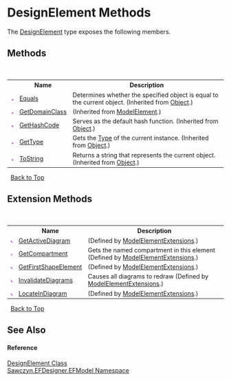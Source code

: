 # DesignElement Methods
 

The <a href="T_Sawczyn_EFDesigner_EFModel_DesignElement">DesignElement</a> type exposes the following members.


## Methods
&nbsp;<table><tr><th></th><th>Name</th><th>Description</th></tr><tr><td>![Public method](media/pubmethod.gif "Public method")</td><td><a href="http://msdn2.microsoft.com/en-us/library/bsc2ak47" target="_blank">Equals</a></td><td>
Determines whether the specified object is equal to the current object.
 (Inherited from <a href="http://msdn2.microsoft.com/en-us/library/e5kfa45b" target="_blank">Object</a>.)</td></tr><tr><td>![Public method](media/pubmethod.gif "Public method")</td><td><a href="http://msdn2.microsoft.com/en-us/library/bb131174" target="_blank">GetDomainClass</a></td><td> (Inherited from <a href="http://msdn2.microsoft.com/en-us/library/bb162926" target="_blank">ModelElement</a>.)</td></tr><tr><td>![Public method](media/pubmethod.gif "Public method")</td><td><a href="http://msdn2.microsoft.com/en-us/library/zdee4b3y" target="_blank">GetHashCode</a></td><td>
Serves as the default hash function.
 (Inherited from <a href="http://msdn2.microsoft.com/en-us/library/e5kfa45b" target="_blank">Object</a>.)</td></tr><tr><td>![Public method](media/pubmethod.gif "Public method")</td><td><a href="http://msdn2.microsoft.com/en-us/library/dfwy45w9" target="_blank">GetType</a></td><td>
Gets the <a href="http://msdn2.microsoft.com/en-us/library/42892f65" target="_blank">Type</a> of the current instance.
 (Inherited from <a href="http://msdn2.microsoft.com/en-us/library/e5kfa45b" target="_blank">Object</a>.)</td></tr><tr><td>![Public method](media/pubmethod.gif "Public method")</td><td><a href="http://msdn2.microsoft.com/en-us/library/7bxwbwt2" target="_blank">ToString</a></td><td>
Returns a string that represents the current object.
 (Inherited from <a href="http://msdn2.microsoft.com/en-us/library/e5kfa45b" target="_blank">Object</a>.)</td></tr></table>&nbsp;
<a href="#designelement-methods">Back to Top</a>

## Extension Methods
&nbsp;<table><tr><th></th><th>Name</th><th>Description</th></tr><tr><td>![Public Extension Method](media/pubextension.gif "Public Extension Method")</td><td><a href="M_Sawczyn_EFDesigner_EFModel_Extensions_ModelElementExtensions_GetActiveDiagram">GetActiveDiagram</a></td><td> (Defined by <a href="T_Sawczyn_EFDesigner_EFModel_Extensions_ModelElementExtensions">ModelElementExtensions</a>.)</td></tr><tr><td>![Public Extension Method](media/pubextension.gif "Public Extension Method")</td><td><a href="M_Sawczyn_EFDesigner_EFModel_Extensions_ModelElementExtensions_GetCompartment">GetCompartment</a></td><td>
Gets the named compartment in this element
 (Defined by <a href="T_Sawczyn_EFDesigner_EFModel_Extensions_ModelElementExtensions">ModelElementExtensions</a>.)</td></tr><tr><td>![Public Extension Method](media/pubextension.gif "Public Extension Method")</td><td><a href="M_Sawczyn_EFDesigner_EFModel_Extensions_ModelElementExtensions_GetFirstShapeElement">GetFirstShapeElement</a></td><td> (Defined by <a href="T_Sawczyn_EFDesigner_EFModel_Extensions_ModelElementExtensions">ModelElementExtensions</a>.)</td></tr><tr><td>![Public Extension Method](media/pubextension.gif "Public Extension Method")</td><td><a href="M_Sawczyn_EFDesigner_EFModel_Extensions_ModelElementExtensions_InvalidateDiagrams">InvalidateDiagrams</a></td><td>
Causes all diagrams to redraw
 (Defined by <a href="T_Sawczyn_EFDesigner_EFModel_Extensions_ModelElementExtensions">ModelElementExtensions</a>.)</td></tr><tr><td>![Public Extension Method](media/pubextension.gif "Public Extension Method")</td><td><a href="M_Sawczyn_EFDesigner_EFModel_Extensions_ModelElementExtensions_LocateInDiagram">LocateInDiagram</a></td><td> (Defined by <a href="T_Sawczyn_EFDesigner_EFModel_Extensions_ModelElementExtensions">ModelElementExtensions</a>.)</td></tr></table>&nbsp;
<a href="#designelement-methods">Back to Top</a>

## See Also


#### Reference
<a href="T_Sawczyn_EFDesigner_EFModel_DesignElement">DesignElement Class</a><br /><a href="N_Sawczyn_EFDesigner_EFModel">Sawczyn.EFDesigner.EFModel Namespace</a><br />